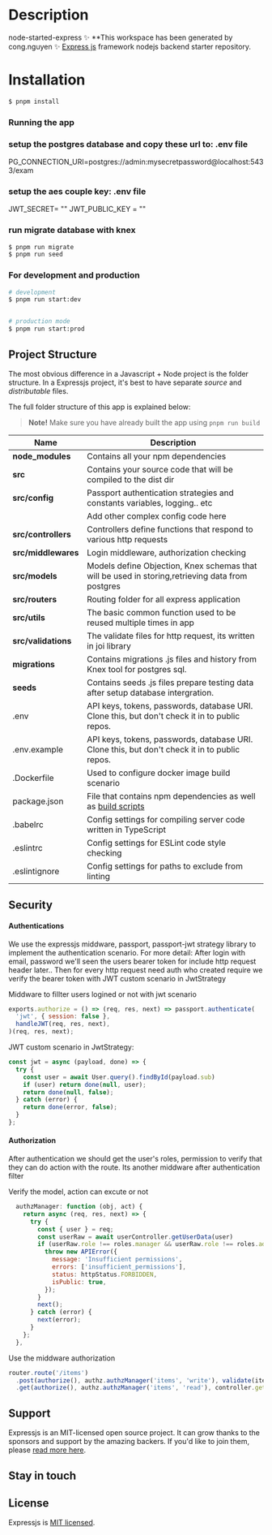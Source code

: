 
# Description
node-started-express
✨ **This workspace has been generated by cong.nguyen ✨
[Express js](https://github.com/expressjs/express) framework nodejs backend starter repository.

# Installation

```bash
$ pnpm install
```

### Running the app
 
###  setup the postgres database and copy these url to:  .env file
  
PG_CONNECTION_URI=postgres://admin:mysecretpassword@localhost:5433/exam
 
### setup the aes couple key:  .env file

JWT_SECRET= ""
JWT_PUBLIC_KEY = ""

### run migrate database with knex
 ```bash
 $ pnpm run migrate
 $ pnpm run seed
```

### For development and production 

```bash
# development
$ pnpm run start:dev


# production mode
$ pnpm run start:prod
```

## Project Structure
The most obvious difference in a Javascript + Node project is the folder structure.
In a Expressjs project, it's best to have separate _source_  and _distributable_ files.

The full folder structure of this app is explained below:

> **Note!** Make sure you have already built the app using `pnpm run build`

| Name | Description |
| ------------------------ | --------------------------------------------------------------------------------------------- |
| **node_modules**         | Contains all your npm dependencies                                                            |
| **src**                  | Contains your source code that will be compiled to the dist dir                               |
| **src/config**           | Passport authentication strategies and constants variables, logging.. etc   |
|                          | Add other complex config code here                                                            |
| **src/controllers**      | Controllers define functions that respond to various http requests                            |
| **src/middlewares**      | Login middleware, authorization checking                                                      |
| **src/models**           | Models define Objection, Knex schemas that will be used in storing,retrieving data from postgres  |
| **src/routers**          | Routing folder for all express application                                                    |
| **src/utils**            | The basic common function used to be reused multiple times in app                             |
| **src/validations**      | The validate files for http request, its written in joi library                               |
| **migrations**           | Contains migrations .js files and history from Knex tool for postgres sql.                    |
| **seeds**                | Contains seeds .js files prepare testing data after setup database intergration.              |
| .env                     | API keys, tokens, passwords, database URI. Clone this, but don't check it in to public repos. |
| .env.example             | API keys, tokens, passwords, database URI. Clone this, but don't check it in to public repos. |
| .Dockerfile              | Used to configure docker image build scenario                                                 |
| package.json             | File that contains npm dependencies as well as [build scripts](#what-if-a-library-isnt-on-definitelytyped)                          |
| .babelrc                 | Config settings for compiling server code written in TypeScript                               |
| .eslintrc                | Config settings for ESLint code style checking                                                |
| .eslintignore            | Config settings for paths to exclude from linting                                             |


## Security 

#### Authentications
We use the expressjs middware, passport, passport-jwt strategy  library to implement the authentication scenario.
For more detail: After login with email, password we'll seen the users bearer token for include http request header later..
Then for every http request need auth who created require we verify the bearer token with JWT custom scenario in JwtStrategy

Middware to fillter users logined or not with jwt scenario

```javascript
exports.authorize = () => (req, res, next) => passport.authenticate(
  'jwt', { session: false },
  handleJWT(req, res, next),
)(req, res, next);
```

JWT custom scenario in JwtStrategy:
```javascript
const jwt = async (payload, done) => {
  try {
    const user = await User.query().findById(payload.sub)
    if (user) return done(null, user);
    return done(null, false);
  } catch (error) {
    return done(error, false);
  }
};
```
#### Authorization
After authentication we should get the user's roles, permission to verify that they can do action with the route.
Its another middware after authentication filter

Verify the model, action can excute or not

```javascript
  authzManager: function (obj, act) {
    return async (req, res, next) => {
      try {
        const { user } = req;
        const userRaw = await userController.getUserData(user)
        if (userRaw.role !== roles.manager && userRaw.role !== roles.admin) {
          throw new APIError({
            message: 'Insufficient permissions',
            errors: ['insufficient_permissions'],
            status: httpStatus.FORBIDDEN,
            isPublic: true,
          });
        }
        next();
      } catch (error) {
        next(error);
      }
    };
  },
```

Use the middware authorization
```javascript
router.route('/items')
  .post(authorize(), authz.authzManager('items', 'write'), validate(items), controller.addItems)
  .get(authorize(), authz.authzManager('items', 'read'), controller.getItems);
```



## Support

Expressjs is an MIT-licensed open source project. It can grow thanks to the sponsors and support by the amazing backers. If you'd like to join them, please [read more here](https://github.com/expressjs/express).

## Stay in touch


## License

Expressjs is [MIT licensed](LICENSE).
